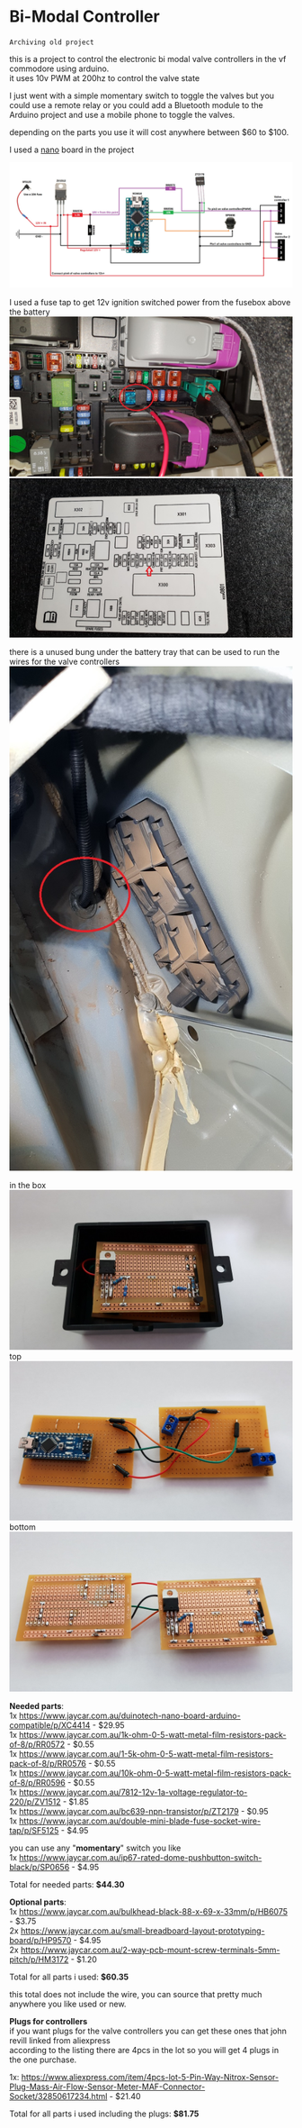 # Bi-Modal Controller

`Archiving old project`

this is a project to control the electronic bi modal valve controllers in the vf commodore using arduino.<br>
it uses 10v PWM at 200hz to control the valve state<br>

I just went with a simple momentary switch to toggle the valves but you could use a remote relay or you could add a Bluetooth module to the Arduino project and use a mobile phone to toggle the valves.<br>

depending on the parts you use it will cost anywhere between $60 to $100.<br>

I used a <a href="https://www.arduino.cc/en/pmwiki.php?n=Main/ArduinoBoardNano"> nano</a> board in the project<br>

<img src=https://github.com/stooged/Bi-Modal-Controller/blob/main/Pictures/schematic.jpg><br>


I used a fuse tap to get 12v ignition switched power from the fusebox above the battery<br>
<img src=https://github.com/stooged/Bi-Modal-Controller/blob/main/Pictures/fuse_tap.jpg><br>
<img src=https://github.com/stooged/Bi-Modal-Controller/blob/main/Pictures/fuse_diag.jpg><br>

there is a unused bung under the battery tray that can be used to run the wires for the valve controllers<br>
<img src=https://github.com/stooged/Bi-Modal-Controller/blob/main/Pictures/bung_under_battery.jpg><br>

in the box<br>
<img src=https://github.com/stooged/Bi-Modal-Controller/blob/main/Pictures/my_build_in_box.jpg><br>
top<br>
<img src=https://github.com/stooged/Bi-Modal-Controller/blob/main/Pictures/my_build_top.jpg><br>
bottom<br>
<img src=https://github.com/stooged/Bi-Modal-Controller/blob/main/Pictures/my_build_bottom.jpg><br>




<b>Needed parts</b>:<br>
1x <a href=https://www.jaycar.com.au/duinotech-nano-board-arduino-compatible/p/XC4414>https://www.jaycar.com.au/duinotech-nano-board-arduino-compatible/p/XC4414</a>  -  $29.95<br>
1x <a href=https://www.jaycar.com.au/1k-ohm-0-5-watt-metal-film-resistors-pack-of-8/p/RR0572>https://www.jaycar.com.au/1k-ohm-0-5-watt-metal-film-resistors-pack-of-8/p/RR0572</a>  -  $0.55<br>
1x <a href=https://www.jaycar.com.au/1-5k-ohm-0-5-watt-metal-film-resistors-pack-of-8/p/RR0576>https://www.jaycar.com.au/1-5k-ohm-0-5-watt-metal-film-resistors-pack-of-8/p/RR0576</a>  -  $0.55<br>
1x <a href=https://www.jaycar.com.au/10k-ohm-0-5-watt-metal-film-resistors-pack-of-8/p/RR0596>https://www.jaycar.com.au/10k-ohm-0-5-watt-metal-film-resistors-pack-of-8/p/RR0596</a>  -  $0.55<br>
1x <a href=https://www.jaycar.com.au/7812-12v-1a-voltage-regulator-to-220/p/ZV1512>https://www.jaycar.com.au/7812-12v-1a-voltage-regulator-to-220/p/ZV1512</a>  -  $1.85<br>
1x <a href=https://www.jaycar.com.au/bc639-npn-transistor/p/ZT2179>https://www.jaycar.com.au/bc639-npn-transistor/p/ZT2179</a>  -  $0.95<br>
1x <a href=https://www.jaycar.com.au/double-mini-blade-fuse-socket-wire-tap/p/SF5125>https://www.jaycar.com.au/double-mini-blade-fuse-socket-wire-tap/p/SF5125</a>  -  $4.95<br>

you can use any "<b>momentary</b>" switch you like<br>
1x <a href=https://www.jaycar.com.au/ip67-rated-dome-pushbutton-switch-black/p/SP0656>https://www.jaycar.com.au/ip67-rated-dome-pushbutton-switch-black/p/SP0656</a>  -  $4.95<br>

Total for needed parts: <b>$44.30<br>


Optional parts</b>:<br>
1x <a href=https://www.jaycar.com.au/bulkhead-black-88-x-69-x-33mm/p/HB6075>https://www.jaycar.com.au/bulkhead-black-88-x-69-x-33mm/p/HB6075</a>  -  $3.75<br>
2x <a href=https://www.jaycar.com.au/small-breadboard-layout-prototyping-board/p/HP9570>https://www.jaycar.com.au/small-breadboard-layout-prototyping-board/p/HP9570</a>  -  $4.95<br>
2x <a href=https://www.jaycar.com.au/2-way-pcb-mount-screw-terminals-5mm-pitch/p/HM3172>https://www.jaycar.com.au/2-way-pcb-mount-screw-terminals-5mm-pitch/p/HM3172</a>  -  $1.20<br>

Total for all parts i used: <b>$60.35</b><br>

this total does not include the wire, you can source that pretty much anywhere you like used or new.


<b>Plugs for controllers</b><br>
if you want plugs for the valve controllers you can get these ones that john revill linked from aliexpress<br>
according to the listing there are 4pcs in the lot so you will get 4 plugs in the one purchase.<br>

1x: <a href=https://www.aliexpress.com/item/4pcs-lot-5-Pin-Way-Nitrox-Sensor-Plug-Mass-Air-Flow-Sensor-Meter-MAF-Connector-Socket/32850617234.html>https://www.aliexpress.com/item/4pcs-lot-5-Pin-Way-Nitrox-Sensor-Plug-Mass-Air-Flow-Sensor-Meter-MAF-Connector-Socket/32850617234.html</a>  -  $21.40<br>


Total for all parts i used including the plugs: <b>$81.75</b><br>
